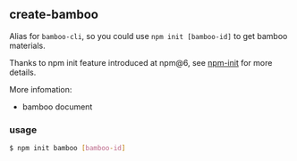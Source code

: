 ## create-bamboo

Alias for `bamboo-cli`, so you could use `npm init [bamboo-id]` to get bamboo materials.

Thanks to npm init feature introduced at npm@6, see [npm-init](https://docs.npmjs.com/cli/v8/commands/npm-init/) for more details.

More infomation: 

- bamboo document

### usage

```bash
$ npm init bamboo [bamboo-id]
```